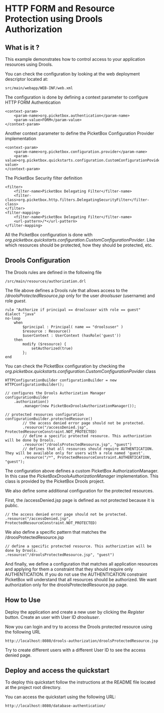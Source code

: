 HTTP FORM and Resource Protection using Drools Authorization
===================

What is it ?
-----------

This example demonstrates how to control access to your application resources using Drools.  

You can check the configuration by looking at the web deployment descriptor located at:

	src/main/webapp/WEB-INF/web.xml

The configuration is done by defining a context parameter to configure HTTP FORM Authentication

	<context-param>
		<param-name>org.picketbox.authentication</param-name>
		<param-value>FORM</param-value>
	</context-param>
	
Another context parameter to define the PicketBox Configuration Provider implementation

	<context-param>
		<param-name>org.picketbox.configuration.provider</param-name>
		<param-value>org.picketbox.quickstarts.configuration.CustomConfigurationPovider</param-value>
	</context-param>

The PicketBox Security filter definition

	<filter>
		<filter-name>PicketBox Delegating Filter</filter-name>
		<filter-class>org.picketbox.http.filters.DelegatingSecurityFilter</filter-class>
	</filter>
	<filter-mapping>
		<filter-name>PicketBox Delegating Filter</filter-name>
		<url-pattern>/*</url-pattern>
	</filter-mapping>

All the PicketBox configuration is done with *org.picketbox.quickstarts.configuration.CustomConfigurationPovider*. Like which resources should be protected, how they should be protected, etc.

Drools Configuration
-----------

The Drools rules are defined in the following file 

	/src/main/resources/authorization.drl
	
The file above defines a Drools rule that allows access to the */droolsProtectedResource.jsp* only for the user *droolsuser* (username) and role *guest*.

	rule "Authorize if principal == droolsuser with role == guest"
	dialect "java"
	no-loop
		when
	  		$principal : Principal( name == "droolsuser" )
	  		$resource : Resource()
	  		$userContext : UserContext (hasRole('guest'))
	 	then
	    	modify ($resource) {
	       		setAuthorized(true)
	    	};
	end

You can check the PicketBox configuration by checking the *org.picketbox.quickstarts.configuration.CustomConfigurationPovider* class

	HTTPConfigurationBuilder configurationBuilder = new HTTPConfigurationBuilder();
        
    // configures the Drools Authorization Manager
    configurationBuilder
        .authorization()
            .manager(new PicketBoxDroolsAuthorizationManager());
    
    // protected resources configuration
    configurationBuilder.protectedResource()
            // the access denied error page should not be protected.
            .resource("/accessDenied.jsp", ProtectedResourceConstraint.NOT_PROTECTED)
            // define a specific protected resource. This authorization will be done by Drools.
            .resource("/droolsProtectedResource.jsp", "guest")
            // defines that all resources should require AUTHENTICATION. They will be available only for users with a role named 'guest'.
            .resource("/*", ProtectedResourceConstraint.AUTHENTICATION, "guest");

The configuration above defines a custom PicketBox AuthorizationManager. In this case the *PicketBoxDroolsAuthorizationManager* implementation. This class is provided by the PicketBox Drools project.

We also define some additional configuration for the protected resources. 

First, the /accessDenied.jsp page is defined as not protected because it is public.

    // the access denied error page should not be protected.
    .resource("/accessDenied.jsp", ProtectedResourceConstraint.NOT_PROTECTED)

We also define a specific pattern that matches the /droosProtectedResource.jsp

	// define a specific protected resource. This authorization will be done by Drools.
    .resource("/droolsProtectedResource.jsp", "guest")
    
And finally, we define a configuration that matches all application resources and applying for them a constraint that they should require only AUTHENTICATION. If you do not use the AUTHENTICATION constraint PicketBox will understand that all resources should be authorized. We want authorization only for the droolsProtectedResource.jsp page. 
  

How to Use
-----------

Deploy the application and create a new user by clicking the *Register* button. Create an user with User ID *droolsuser*.

Now you can login and try to access the Drools protected resource using the following URL

	http://localhost:8080/drools-authorization/droolsProtectedResource.jsp
	
Try to create different users with a different User ID to see the access denied page.

Deploy and access the quickstart
-----------

To deploy this quickstart follow the instructions at the README file located at the project root directory.

You can access the quickstart using the following URL:

	http://localhost:8080/database-authentication/